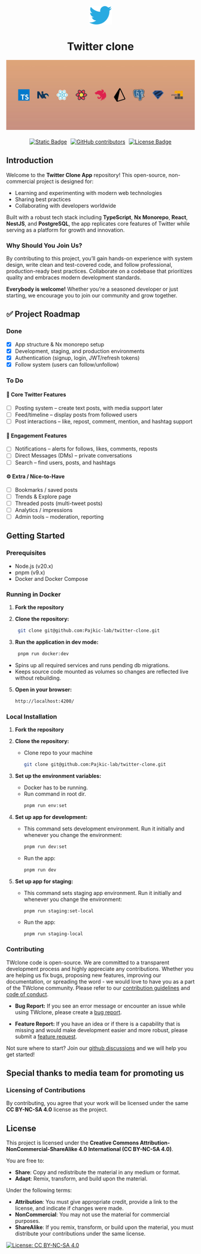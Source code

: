 <div align="center">
    <img src="libs/ui/assets/src/lib/img/twitter-logo-png.png" alt="logo" style="width: 60px;">
    <h1>Twitter clone</h1>
</div>
<div align="center">
    <img src="libs/ui/assets/src/lib/img/jumbo post.jpg">
    <div style="display: flex; justify-content: center; gap: 10px; margin-top: 20px;">
        <a href="https://creativecommons.org/licenses/by-nc-sa/4.0/legalcode.txt" target="_blank">
            <img alt="Static Badge" src="https://img.shields.io/badge/license%20-%20CCBYNCSA4.0-blue" style="height: 20px;">
        </a>
        <a href="https://github.com/Pajkic-lab/twitter-clone/graphs/contributors" target="_blank">
            <img alt="GitHub contributors" src="https://img.shields.io/github/contributors-anon/Pajkic-lab/twitter-clone" style="height: 20px;" > 
        </a>
        <a href="https://github.com/Pajkic-lab/twitter-clone" target="_blank">
            <img src="https://img.shields.io/github/stars/Pajkic-lab/twitter-clone" alt="License Badge" style="height: 20px;"> 
        </a>
    </div>
</div>

## Introduction

Welcome to the **Twitter Clone App** repository! This open-source, non-commercial project is designed for:

- Learning and experimenting with modern web technologies
- Sharing best practices
- Collaborating with developers worldwide

Built with a robust tech stack including **TypeScript**, **Nx Monorepo**, **React**, **NestJS**, and **PostgreSQL**, the app replicates core features of Twitter while serving as a platform for growth and innovation.

### Why Should You Join Us?

By contributing to this project, you’ll gain hands-on experience with system design, write clean and test-covered code, and follow professional, production-ready best practices. Collaborate on a codebase that prioritizes quality and embraces modern development standards.

**Everybody is welcome!** Whether you’re a seasoned developer or just starting, we encourage you to join our community and grow together.

## ✅ Project Roadmap

### Done

- [x] App structure & Nx monorepo setup
- [x] Development, staging, and production environments
- [x] Authentication (signup, login, JWT/refresh tokens)
- [x] Follow system (users can follow/unfollow)

### To Do

#### 📝 Core Twitter Features

- [ ] Posting system – create text posts, with media support later
- [ ] Feed/timeline – display posts from followed users
- [ ] Post interactions – like, repost, comment, mention, and hashtag support

#### 🔔 Engagement Features

- [ ] Notifications – alerts for follows, likes, comments, reposts
- [ ] Direct Messages (DMs) – private conversations
- [ ] Search – find users, posts, and hashtags

#### ⚙️ Extra / Nice-to-Have

- [ ] Bookmarks / saved posts
- [ ] Trends & Explore page
- [ ] Threaded posts (multi-tweet posts)
- [ ] Analytics / impressions
- [ ] Admin tools – moderation, reporting

## Getting Started

### Prerequisites

- Node.js (v20.x)
- pnpm (v9.x)
- Docker and Docker Compose

### Running in Docker
1. **Fork the repository**
2. **Clone the repository:**
    ```bash
     git clone git@github.com:Pajkic-lab/twitter-clone.git
     ```
4. **Run the application in dev mode:**

    ```bash
     pnpm run docker:dev
     ```
- Spins up all required services and runs pending db migrations.
- Keeps source code mounted as volumes so changes are reflected live without rebuilding.
5. **Open in your browser:**
    ```bash
    http://localhost:4200/
    ```

### Local Installation

1. **Fork the repository**
2. **Clone the repository:**

   - Clone repo to your machine
     ```bash
     git clone git@github.com:Pajkic-lab/twitter-clone.git
     ```

3. **Set up the environment variables:**
   - Docker has to be running.
   - Run command in root dir.
     ```bash
     pnpm run env:set
     ```
4. **Set up app for development:**
   - This command sets development environment. Run it initially and whenever you change the environment:
     ```bash
     pnpm run dev:set
     ```
   - Run the app:
     ```bash
     pnpm run dev
     ```
5. **Set up app for staging:**
   - This command sets staging app environment. Run it initially and whenever you change the environment:
     ```bash
     pnpm run staging:set-local
     ```
   - Run the app:
     ```bash
     pnpm run staging-local
     ```

### Contributing

TWclone code is open-source. We are committed to a transparent development process and highly appreciate any contributions. Whether you are helping us fix bugs, proposing new features, improving our documentation, or spreading the word - we would love to have you as a part of the TWclone community. Please refer to our [contribution guidelines](./CONTRIBUTING.md) and [code of conduct](./CODE_OF_CONDUCT.md).

- **Bug Report:** If you see an error message or encounter an issue while using TWclone, please create a [bug report](https://github.com/Pajkic-lab/twitter-clone/issues/new?assignees=&labels=&projects=&template=bug_report.md&title=).

- **Feature Report:** If you have an idea or if there is a capability that is missing and would make development easier and more robust, please submit a [feature request](https://github.com/Pajkic-lab/twitter-clone/issues/new?assignees=&labels=&projects=&template=feature_request.md&title=).

Not sure where to start? Join our [github discussions](https://github.com/Pajkic-lab/twitter-clone/discussions) and we will help you get started!

## Special thanks to media team for promoting us

### Licensing of Contributions

By contributing, you agree that your work will be licensed under the same **CC BY-NC-SA 4.0** license as the project.

## License

This project is licensed under the **Creative Commons Attribution-NonCommercial-ShareAlike 4.0 International (CC BY-NC-SA 4.0)**.

You are free to:

- **Share**: Copy and redistribute the material in any medium or format.
- **Adapt**: Remix, transform, and build upon the material.

Under the following terms:

- **Attribution**: You must give appropriate credit, provide a link to the license, and indicate if changes were made.
- **NonCommercial**: You may not use the material for commercial purposes.
- **ShareAlike**: If you remix, transform, or build upon the material, you must distribute your contributions under the same license.

[![License: CC BY-NC-SA 4.0](https://img.shields.io/badge/License-CC%20BY--NC--SA%204.0-lightgrey.svg)](https://creativecommons.org/licenses/by-nc-sa/4.0/)
